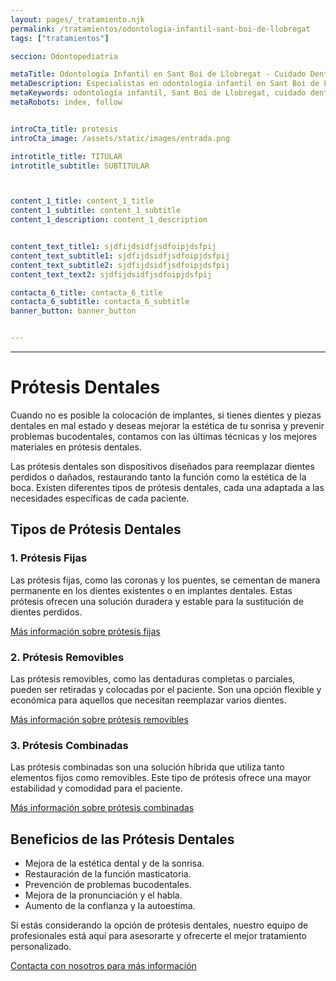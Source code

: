 ```yaml
---
layout: pages/_tratamiento.njk
permalink: /tratamientos/odontologia-infantil-sant-boi-de-llobregat
tags: ["tratamientos"]

seccion: Odontopediatria

metaTitle: Odontología Infantil en Sant Boi de Llobregat - Cuidado Dental para Niños
metaDescription: Especialistas en odontología infantil en Sant Boi de Llobregat. Cuida la salud dental de los más pequeños.
metaKeywords: odontología infantil, Sant Boi de Llobregat, cuidado dental, niños, salud bucal
metaRobots: index, follow


introCta_title: protesis
introCta_image: /assets/static/images/entrada.png

introtitle_title: TITULAR
introtitle_subtitle: SUBTITULAR



content_1_title: content_1_title
content_1_subtitle: content_1_subtitle
content_1_description: content_1_description


content_text_title1: sjdfijdsidfjsdfoipjdsfpij
content_text_subtitle1: sjdfijdsidfjsdfoipjdsfpij
content_text_subtitle2: sjdfijdsidfjsdfoipjdsfpij
content_text_text2: sjdfijdsidfjsdfoipjdsfpij

contacta_6_title: contacta_6_title
contacta_6_subtitle: contacta_6_subtitle
banner_button: banner_button


---
```


___

# Prótesis Dentales

Cuando no es posible la colocación de implantes, si tienes dientes y piezas dentales en mal estado y deseas mejorar la estética de tu sonrisa y prevenir problemas bucodentales, contamos con las últimas técnicas y los mejores materiales en prótesis dentales.

Las prótesis dentales son dispositivos diseñados para reemplazar dientes perdidos o dañados, restaurando tanto la función como la estética de la boca. Existen diferentes tipos de prótesis dentales, cada una adaptada a las necesidades específicas de cada paciente.

## Tipos de Prótesis Dentales

### 1. Prótesis Fijas

Las prótesis fijas, como las coronas y los puentes, se cementan de manera permanente en los dientes existentes o en implantes dentales. Estas prótesis ofrecen una solución duradera y estable para la sustitución de dientes perdidos.

[Más información sobre prótesis fijas](#)

### 2. Prótesis Removibles

Las prótesis removibles, como las dentaduras completas o parciales, pueden ser retiradas y colocadas por el paciente. Son una opción flexible y económica para aquellos que necesitan reemplazar varios dientes.

[Más información sobre prótesis removibles](#)

### 3. Prótesis Combinadas

Las prótesis combinadas son una solución híbrida que utiliza tanto elementos fijos como removibles. Este tipo de prótesis ofrece una mayor estabilidad y comodidad para el paciente.

[Más información sobre prótesis combinadas](#)

## Beneficios de las Prótesis Dentales

- Mejora de la estética dental y de la sonrisa.
- Restauración de la función masticatoria.
- Prevención de problemas bucodentales.
- Mejora de la pronunciación y el habla.
- Aumento de la confianza y la autoestima.

Si estás considerando la opción de prótesis dentales, nuestro equipo de profesionales está aquí para asesorarte y ofrecerte el mejor tratamiento personalizado.

[Contacta con nosotros para más información](#)

